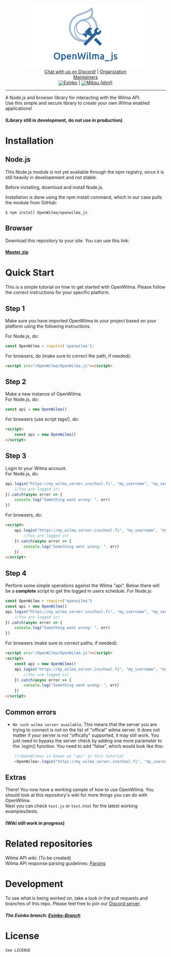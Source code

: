 <p align="center"><img height="200" src="https://raw.githubusercontent.com/OpenWilma/openwilma.github.io/master/assets/openwilma/github_banners/openwilma_js_gh_banner.png"><br>
 <a href="https://discord.gg/husTxHa">Chat with us on Discord!</a> | <a href="https://github.com/OpenWilma">Organization</a><br><u>Maintainers</u><br><img height="20" align="center"src="https://avatars2.githubusercontent.com/u/34211401?s=60&v=4"><a href="https://github.com/Esinko">Esinko</a> | <img align="center" height="20" src="https://avatars3.githubusercontent.com/u/46541386?s=460&u=0b7735ff22a2f572b4302f479a0596cbd5c2923d&v=4"><a href="https://github.com/ahnl">Miksu <i>(ahnl)</i></a>
</p>

---

A Node.js and browser library for interacting with the Wilma API. <br>Use this simple and secure library to create your own Wilma enabled applications!
#### (Library still in development, do not use in production)

# Installation 
## Node.js
This Node.js module is not yet available through the npm registry, since it is still heavily in developement and not stable.

Before installing, download and install Node.js. 

Installation is done using the npm install command, which in our case pulls the module from GitHub:

```
$ npm install OpenWilma/openwilma_js
```

## Browser
Download this repository to your site. You can use this link:
#### [Master.zip](https://github.com/OpenWilma/openwilma_js/archive/master.zip)

# Quick Start
This is a simple tutorial on how to get started with OpenWilma. Please follow the correct instructions for your specific platform.

## Step 1

Make sure you have imported OpenWilma to your project based on your platform using the following instructions.

For Node.js, do:
```js
const OpenWilma = require('openwilma');
```
For browsers, do (make sure to correct the path, if needed):
```html
<script src="/OpenWilma/OpenWilma.js"></script>
```

## Step 2
Make a new instance of OpenWilma.
<br>For Node.js, do:
```js
const api = new OpenWilma()
```
For browsers (use script tags!), do:
```html
<script>
    const api = new OpenWilma()
</script>
```

## Step 3
Login to your Wilma account.
<br>For Node.js, do:
```js
api.login("https://my_wilma_server.inschool.fi", "my_username", "my_secure_password").then(async result => {
    //You are logged in!
}).catch(async error => {
    console.log("Something went wrong: ", err)
})
```
For browsers, do:
```html
<script>
    api.login("https://my_wilma_server.inschool.fi", "my_username", "my_secure_password").then(async result => {
        //You are logged in!
    }).catch(async error => {
        console.log("Something went wrong: ", err)
    })
</script>
```

## Step 4
Perform some simple operations against the Wilma "api". Below there will be a **complete** script to get the logged in users schedule.
For Node.js:
```js
const OpenWilma = require("openwilma")
const api = new OpenWilma()
api.login("https://my_wilma_server.inschool.fi", "my_username", "my_secure_password").then(async result => {
    //You are logged in!
}).catch(async error => {
    console.log("Something went wrong: ", err)
})
```
For browsers (make sure to correct paths, if needed):
```html
<script src="/OpenWilma/OpenWilma.js"></script>
<script>
    const api = new OpenWilma()
    api.login("https://my_wilma_server.inschool.fi", "my_username", "my_secure_password").then(async result => {
        //You are logged in!
    }).catch(async error => {
        console.log("Something went wrong: ", err)
    })
</script>
```

## Common errors
- ```No such wilma server available```, This means that the server you are trying to connect is not on the list of "offical" wilma server. It does not matter if your server is not "offically" supported, it may still work. You just need to bypass the server check by adding one more parameter to the .login() function. You need to add "false", which would look like this: 
```js
    //<OpenWilma> is known as "api" in this tutorial
    <OpenWilma>.login("https://my_wilma_server.inschool.fi", "my_username", "my_secure_password", false)
```

## Extras
There! You now have a working sample of how to use OpenWilma. You should look at this repository's wiki for more things you can do with OpenWilma.<br>
Next you can check `test.js` or `test.html` for the latest working examples/tests.
#### (Wiki still work in progress)

# Related repositories
Wilma API wiki: (To be created)
<br>Wilma API response parsing guidelines: [Parsing](https://github.com/OpenWilma/parsing)

# Development 
To see what is being worked on, take a look in the pull requests and branches of this repo. Please feel free to join our [Discord server](https://discord.gg/husTxHa).
<br>
 ##### The Esinko branch: [Esinko-Branch](https://github.com/OpenWilma/openwilma_js/tree/Esinko)
# License
```See LICENSE```
